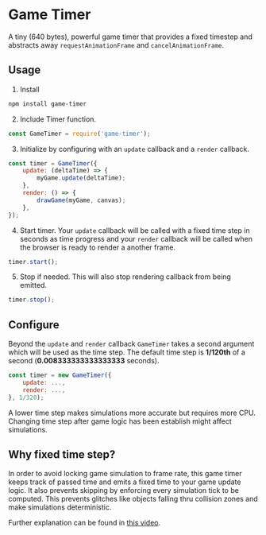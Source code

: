 # Game Timer

A tiny (640 bytes), powerful game timer that provides a fixed timestep and abstracts away `requestAnimationFrame` and `cancelAnimationFrame`.

## Usage

1) Install

```bash
npm install game-timer
```

2) Include Timer function.

```js
const GameTimer = require('game-timer');
```

3) Initialize by configuring with an `update` callback and a `render` callback.

```js
const timer = GameTimer({
    update: (deltaTime) => {
        myGame.update(deltaTime);
    },
    render: () => {
        drawGame(myGame, canvas);
    },
});
```

4) Start timer. Your `update` callback will be called with a fixed time step in seconds as time progress and your `render` callback will be called when the browser is ready to render a another frame.

```js
timer.start();
```

5) Stop if needed. This will also stop rendering callback from being emitted.

```js
timer.stop();
```

## Configure

Beyond the `update` and `render` callback `GameTimer` takes a second argument which will be used as the time step. The default time step is **1/120th** of a second (**0.008333333333333333** seconds).

```js
const timer = new GameTimer({
    update: ...,
    render: ...,
}, 1/320);
```

A lower time step makes simulations more accurate but requires more CPU. Changing time step after game logic has been establish might affect simulations.


## Why fixed time step?

In order to avoid locking game simulation to frame rate, this game timer keeps track of passed time and emits a fixed time to your game update logic. It also prevents skipping by enforcing every simulation tick to be computed. This prevents glitches like objects falling thru collision zones and make simulations deterministic.

Further explanation can be found in [this video](https://www.youtube.com/watch?v=JZbSTMNVkjc).
